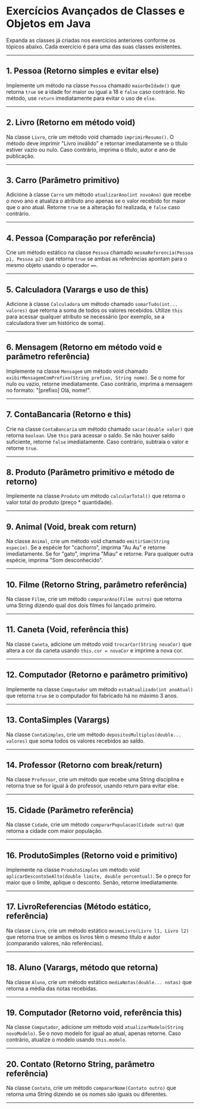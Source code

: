# Exercícios Avançados de Classes e Objetos em Java

Expanda as classes já criadas nos exercícios anteriores conforme os tópicos abaixo. Cada exercício é para uma das suas classes existentes.

---

## 1. Pessoa (Retorno simples e evitar else)
Implemente um método na classe `Pessoa` chamado `maiorDeIdade()` que retorna `true` se a idade for maior ou igual a 18 e `false` caso contrário. No método, use `return` imediatamente para evitar o uso de `else`.

---

## 2. Livro (Retorno em método void)
Na classe `Livro`, crie um método void chamado `imprimirResumo()`. O método deve imprimir "Livro inválido" e retornar imediatamente se o título estiver vazio ou nulo. Caso contrário, imprima o título, autor e ano de publicação.

---

## 3. Carro (Parâmetro primitivo)
Adicione à classe `Carro` um método `atualizarAno(int novoAno)` que recebe o novo ano e atualiza o atributo ano apenas se o valor recebido for maior que o ano atual. Retorne `true` se a alteração foi realizada, e `false` caso contrário.

---

## 4. Pessoa (Comparação por referência)
Crie um método estático na classe `Pessoa` chamado `mesmaReferencia(Pessoa p1, Pessoa p2)` que retorna `true` se ambas as referências apontam para o mesmo objeto usando o operador `==`.

---

## 5. Calculadora (Varargs e uso de this)
Adicione à classe `Calculadora` um método chamado `somarTudo(int... valores)` que retorna a soma de todos os valores recebidos. Utilize `this` para acessar qualquer atributo se necessário (por exemplo, se a calculadora tiver um histórico de soma).

---

## 6. Mensagem (Retorno em método void e parâmetro referência)
Implemente na classe `Mensagem` um método void chamado `exibirMensagemComPrefixo(String prefixo, String nome)`. Se o nome for nulo ou vazio, retorne imediatamente. Caso contrário, imprima a mensagem no formato: "[prefixo] Olá, nome!".

---

## 7. ContaBancaria (Retorno e this)
Crie na classe `ContaBancaria` um método chamado `sacar(double valor)` que retorna `boolean`. Use `this` para acessar o saldo. Se não houver saldo suficiente, retorne `false` imediatamente. Caso contrário, subtraia o valor e retorne `true`.

---

## 8. Produto (Parâmetro primitivo e método de retorno)
Implemente na classe `Produto` um método `calcularTotal()` que retorna o valor total do produto (preço * quantidade).

---

## 9. Animal (Void, break com return)
Na classe `Animal`, crie um método void chamado `emitirSom(String especie)`. Se a espécie for "cachorro", imprima "Au Au" e retorne imediatamente. Se for "gato", imprima "Miau" e retorne. Para qualquer outra espécie, imprima "Som desconhecido".

---

## 10. Filme (Retorno String, parâmetro referência)
Na classe `Filme`, crie um método `compararAno(Filme outro)` que retorna uma String dizendo qual dos dois filmes foi lançado primeiro.

---

## 11. Caneta (Void, referência this)
Na classe `Caneta`, adicione um método void `trocarCor(String novaCor)` que altera a cor da caneta usando `this.cor = novaCor` e imprime a nova cor.

---

## 12. Computador (Retorno e parâmetro primitivo)
Implemente na classe `Computador` um método `estaAtualizado(int anoAtual)` que retorna `true` se o computador foi fabricado há no máximo 3 anos.

---

## 13. ContaSimples (Varargs)
Na classe `ContaSimples`, crie um método `depositosMultiplos(double... valores)` que soma todos os valores recebidos ao saldo.

---

## 14. Professor (Retorno com break/return)
Na classe `Professor`, crie um método que recebe uma String disciplina e retorna true se for igual à do professor, usando return para evitar else.

---

## 15. Cidade (Parâmetro referência)
Na classe `Cidade`, crie um método `compararPopulacao(Cidade outra)` que retorna a cidade com maior população.

---

## 16. ProdutoSimples (Retorno void e primitivo)
Implemente na classe `ProdutoSimples` um método void `aplicarDescontoSeAlto(double limite, double percentual)`. Se o preço for maior que o limite, aplique o desconto. Senão, retorne imediatamente.

---

## 17. LivroReferencias (Método estático, referência)
Na classe `Livro`, crie um método estático `mesmoLivro(Livro l1, Livro l2)` que retorna true se ambos os livros têm o mesmo título e autor (comparando valores, não referências).

---

## 18. Aluno (Varargs, método que retorna)
Na classe `Aluno`, crie um método estático `mediaNotas(double... notas)` que retorna a média das notas recebidas.

---

## 19. Computador (Retorno void, referência this)
Na classe `Computador`, adicione um método void `atualizarModelo(String novoModelo)`. Se o novo modelo for igual ao atual, apenas retorne. Caso contrário, atualize o modelo usando `this.modelo`.

---

## 20. Contato (Retorno String, parâmetro referência)
Na classe `Contato`, crie um método `compararNome(Contato outro)` que retorna uma String dizendo se os nomes são iguais ou diferentes.

---